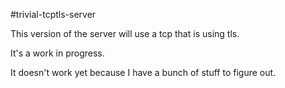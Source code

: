 #trivial-tcptls-server

This version of the server will use a tcp that is using tls.

It's a work in progress.

It doesn't work yet because I have a bunch of stuff to figure out.
